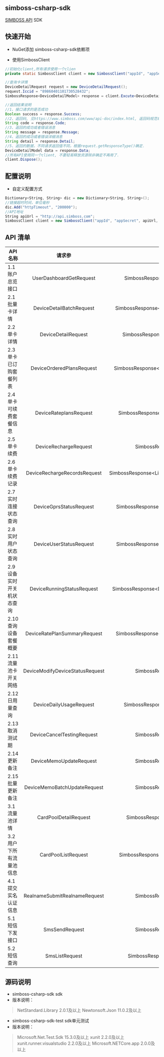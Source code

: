 simboss-csharp-sdk
---
[SIMBOSS API](https://www.simboss.com/www/api-doc/index.html) SDK

## 快速开始

- NuGet添加 simboss-csharp-sdk依赖项


- 使用SimbossClient

```java
//初始化client,所有请求使用一个clien
private static SimbossClient client = new SimbossClient("appId", "appSecret").Init();

//查询卡详情
DeviceDetailRequest request = new DeviceDetailRequest();
request.Iccid = "89860401101730528432";
SimbossResponse<DeviceDetailModel> response = client.Excute<DeviceDetailModel>(request);

//返回结果说明
//1、接口请求的是否成功
Boolean success = response.Success;
//2、返回码, 见https://www.simboss.com/www/api-doc/index.html, 返回码规范章节。
String code = response.Code;
//3、返回的成功或者错误消息
String message = response.Message;
//4、返回的成功或者错误详细消息
String detail = response.Detail;
//5、返回的数据，不同请求返回值不同，根据request.getResponseType()确定.
DeviceDetailModel data = response.Data;
//所有API使用同一个client, 不要轻易释放资源除非确定不再用了.
client.Dispose();

```

## 配置说明
- 自定义配置方式

```C#
Dictionary<String, String> dic = new Dictionary<String, String>();
//链接超时时间，单位毫秒
dic.Add("httpTimeout", "200000");
//API地址
String apiUrl = "http://api.simboss.com";
SimbossClient client = new SimbossClient("appId", "appSecret", apiUrl, dic).Init();

```

## API 清单

| API 名称               |           请求参                 |  返回值                                  |
| --------------------- | :-----------------------------: | :--------------------------------------: |
|1.1 账户总览接口         | UserDashboardGetRequest         | SimbossResponse\<DashboardDTO\>          |
|2.1 批量卡详情			 | DeviceDetailBatchRequest        | SimbossResponse\<List\<DeviceDetailDTO\>\>   |
|2.2 单卡详情				 | DeviceDetailRequest             | SimbossResponse\<DeviceDetailDTO\>         |
|2.3 单卡已订购套餐列表	 | DeviceOrderedPlansRequest       | SimbossResponse\<List\<OrderedPlansDTO\>\>   |
|2.4 单卡可续费套餐信息	 | DeviceRateplansRequest          | SimbossResponse\<List\<RatePlansDTO\>\>      |
|2.5 单卡续费				 | DeviceRechargeRequest           | SimbossResponse\<String\>                  |
|2.6 单卡续费记录			 | DeviceRechargeRecordsRequest    | SimbossResponse\<List\<RechargeRecordsDTO\>\> |
|2.7 实时连接状态查询		 | DeviceGprsStatusRequest         | SimbossResponse\<DeviceGprsStatusDTO\>     |
|2.8 实时用户状态查询		 | DeviceUserStatusRequest         | SimbossResponse\<DeviceUserStatusDTO\>     |
|2.9 设备实时开关机状态查询 | DeviceRunningStatusRequest      | SimbossResponse\<DeviceRunningStatusDTO\>  |
|2.10 查询设备套餐概要     | DeviceRatePlanSummaryRequest    | SimbossResponse\<RatePlanSummaryDTO\>      |
|2.11 流量池卡开关网络     | DeviceModifyDeviceStatusRequest | SimbossResponse\<String\>                  |
|2.12 日用量查询          | DeviceDailyUsageRequest         | SimbossResponse\<DailyUsageDTO\>           |
|2.13 取消测试期          | DeviceCancelTestingRequest      | SimbossResponse\<String\>                  |
|2.14 更新备注            | DeviceMemoUpdateRequest         | SimbossResponse\<String\>                  |
|2.15 批量更新备注         | DeviceMemoBatchUpdateRequest    | SimbossResponse\<String\>                  |
|3.1 流量池详情			 | CardPoolDetailRequest           | SimbossResponse\<CardPoolDTO\>             |
|3.2 用户下所有流量池信息   | CardPoolListRequest             | SimbossResponse\<List\<CardPoolDTO\>\>      |
|4.1 提交实名认证信息		 | RealnameSubmitRealnameRequest   | SimbossResponse\<String\>                  |
|5.1 短信下发接口			 | SmsSendRequest                  | SimbossResponse\<String\>                  |
|5.2 短信查询             | SmsListRequest                  | SimbossResponse\<SmsListDTO\>              |

## 源码说明 
- simboss-csharp-sdk sdk
- 版本说明： 
> NetStandard.Library 2.0.1及以上
> Newtonsoft.Json 11.0.2及以上

- simboss-csharp-sdk-test sdk单元测试
- 版本说明：
> Microsoft.Net.Test.Sdk 15.3.0及以上
> xunit 2.2.0及以上
> xunit.runner.visualstudio 2.2.0及以上
> Microsoft.NETCore.app 2.0.0及以上



